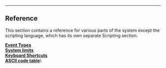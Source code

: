 []()


------------------------------------------------------------------------

Reference
---------

This section contains a reference for various parts of the system except
the scripting language, which has its own separate Scripting section.

[**Event Types**](ags82#topic77)\
[**System limits**](ags83#topic84)\
[**Keyboard Shortcuts**](ags84#KeyboardShortcuts)\
[**ASCII code table**](ags85#ASCIIcodes)\

